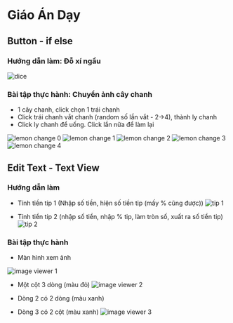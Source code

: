 # Giáo Án Dạy

## Button - if else

### Hướng dẫn làm: Đỗ xí ngầu
![dice](dice.png)  

### Bài tập thực hành: Chuyển ảnh cây chanh

- 1 cây chanh, click chọn 1 trái chanh
- Click trái chanh vắt chanh (random số lần vắt - 2->4), thành ly chanh
- Click ly chanh để uống. Click lần nữa để làm lại

![lemon change 0](lemon_change_0.png)
![lemon change 1](lemon_change_1.png)
![lemon change 2](lemon_change_2.png)
![lemon change 3](lemon_change_3.png)
![lemon change 4](lemon_change_4.png)

## Edit Text - Text View

### Hướng dẫn làm 

- Tính tiền tip 1 (Nhập số tiền, hiện số tiền tip (mấy % cũng được))
![tip 1](tip_1.png)

- Tính tiền tip 2 (nhập số tiền, nhập % tip, làm tròn số, xuất ra số tiền tip)
![tip 2](tip_2.png)

### Bài tập thực hành

- Màn hình xem ảnh

![image viewer 1](image_viewer_1.png)

- Một cột 3 dòng (màu đỏ)
![image viewer 2](image_viewer_2.png)

- Dòng 2 có 2 dòng (màu xanh)
- Dòng 3 có 2 cột (màu xanh)
![image viewer 3](image_viewer_3.png)











